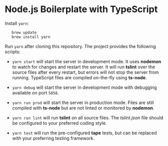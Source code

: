 # Node.js Boilerplate with TypeScript

Install `yarn`:

```
   brew update
   brew install yarn
```

Run `yarn` after cloning this repository. The project provides the following scripts:

- `yarn start` will start the server in development mode. It uses **nodemon** to watch for changes and restart the server.
  It will run **tslint** over the source files after every restart, but errors will not stop the server from running.
  TypeScript files are compiled on-the-fly using **ts-node**.

- `yarn debug` will start the server in development mode with debugging available on port `5858`.

- `yarn run prod` will start the server in production mode. Files are still compiled with **ts-node** but are not linted or monitored by **nodemon**.

- `yarn run lint` will run **tslint** on all source files.
  The *tslint.json* file should be configured to your preferred coding style.

- `yarn test` will run the pre-configured **tape** tests, but can be replaced with your preferring testing framework.
